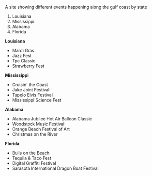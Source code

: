 A site showing different events happening along the gulf coast by state

<ol>
<li>Louisiana</li>
<li>Mississippi</li>
<li>Alabama</li>
<li>Florida</li>
</ol>

**Louisiana**
<ul>
<li>Mardi Gras</li>
<li>Jazz Fest</li>
<li>Tpc Classic</li>
<li>Strawberry Fest</li>
</ul>

**Mississippi**
<ul>
<li>Cruisin' the Coast</li>
<li>Juke Joint Festival</li>
<li>Tupelo Elvis Festival</li>
<li>Mississippi Science Fest</li>
</ul>

**Alabama**
<ul>
<li>Alabama Jubilee Hot Air Balloon Classic</li>
<li>Woodstock Music Festival</li>
<li>Orange Beach Festival of Art</li>
<li>Christmas on the River</li>
</ul>

**Florida**
<ul>
<li>Bulls on the Beach</li>
<li>Tequila & Taco Fest</li>
<li>Digital Graffiti Festival</li>
<li>Sarasota International Dragon Boat Festival</li>
</ul>